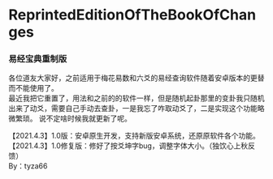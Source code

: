# ReprintedEditionOfTheBookOfChanges
### 易经宝典重制版
各位道友大家好，之前适用于梅花易数和六爻的易经查询软件随着安卓版本的更替而不能使用了。  
最近我把它重置了，用法和之前的的软件一样，但是随机起卦那里的变卦我只随机出来了动爻，需要自己手动去查卦，一是我忘了咋取动爻了，二是实现这个功能略微繁琐。
说不定啥时候我就更新了呢。  
 
【2021.4.3】1.0版：安卓原生开发，支持新版安卓系统，还原原软件各个功能。  
【2021.4.3】1.0修复版：修好了按爻坤字bug，调整字体大小。（独饮心上秋反馈）  
By：tyza66
